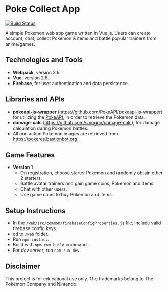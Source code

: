 # Poke Collect App

[![Build Status](https://travis-ci.org/jzProg/poke-collect-app.svg?branch=master)](https://travis-ci.org/jzProg/poke-collect-app)

A simple Pokemon web app game written in Vue.js. Users can create account, chat, collect Pokemon & items and battle popular trainers from anime/games.


## Technologies and Tools

- **Webpack**, version 3.6.
- **Vue**, version 2.6.
- **Firebase**, for user authentication and data persistence.


## Libraries and APIs

- **pokeapi-js-wrapper** (https://github.com/PokeAPI/pokeapi-js-wrapper) for utilizing the [PokeAPI](https://pokeapi.co/), in order to retrieve the Pokemon data. 
- **damage-calc** (https://github.com/smogon/damage-calc), for damage calculation during Pokemon battles.
- All non action Pokemon images are retrieved from https://pokeres.bastionbot.org.

## Game Features
- **Version 1**
  - On registration, choose starter Pokemon and randomly obtain other 2 starters.
  - Battle avatar trainers and gain game coins, Pokemon and items.
  - Chat with other users.
  - Use game coins to buy Pokemon and items.

## Setup Instructions

- In the `/web/src/common/firebaseConfigProperties.js` file, include valid firebase config keys.
- cd to `/web` folder.
- Run `npm install`.
- Build with `npm run build` command.
- For *dev server*, run `npm run dev`.

## Disclaimer

This project is for educational use only. The trademarks belong to The Pokémon Company and Nintendo.
